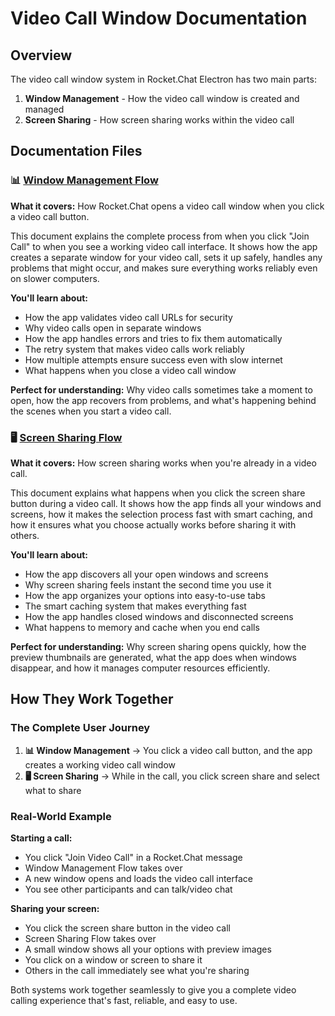 # Video Call Window Documentation

## Overview

The video call window system in Rocket.Chat Electron has two main parts:

1. **Window Management** - How the video call window is created and managed
2. **Screen Sharing** - How screen sharing works within the video call

## Documentation Files

### 📊 [Window Management Flow](./video-call-window-management.md)
**What it covers:** How Rocket.Chat opens a video call window when you click a video call button.

This document explains the complete process from when you click "Join Call" to when you see a working video call interface. It shows how the app creates a separate window for your video call, sets it up safely, handles any problems that might occur, and makes sure everything works reliably even on slower computers.

**You'll learn about:**
- How the app validates video call URLs for security
- Why video calls open in separate windows  
- How the app handles errors and tries to fix them automatically
- The retry system that makes video calls work reliably
- How multiple attempts ensure success even with slow internet
- What happens when you close a video call window

**Perfect for understanding:** Why video calls sometimes take a moment to open, how the app recovers from problems, and what's happening behind the scenes when you start a video call.

### 🖥️ [Screen Sharing Flow](./video-call-screen-sharing.md) 
**What it covers:** How screen sharing works when you're already in a video call.

This document explains what happens when you click the screen share button during a video call. It shows how the app finds all your windows and screens, how it makes the selection process fast with smart caching, and how it ensures what you choose actually works before sharing it with others.

**You'll learn about:**
- How the app discovers all your open windows and screens
- Why screen sharing feels instant the second time you use it
- How the app organizes your options into easy-to-use tabs
- The smart caching system that makes everything fast
- How the app handles closed windows and disconnected screens
- What happens to memory and cache when you end calls

**Perfect for understanding:** Why screen sharing opens quickly, how the preview thumbnails are generated, what the app does when windows disappear, and how it manages computer resources efficiently.

## How They Work Together

### The Complete User Journey

1. **📊 Window Management** → You click a video call button, and the app creates a working video call window
2. **🖥️ Screen Sharing** → While in the call, you click screen share and select what to share

### Real-World Example

**Starting a call:**
- You click "Join Video Call" in a Rocket.Chat message
- Window Management Flow takes over
- A new window opens and loads the video call interface
- You see other participants and can talk/video chat

**Sharing your screen:**
- You click the screen share button in the video call
- Screen Sharing Flow takes over  
- A small window shows all your options with preview images
- You click on a window or screen to share it
- Others in the call immediately see what you're sharing

Both systems work together seamlessly to give you a complete video calling experience that's fast, reliable, and easy to use. 